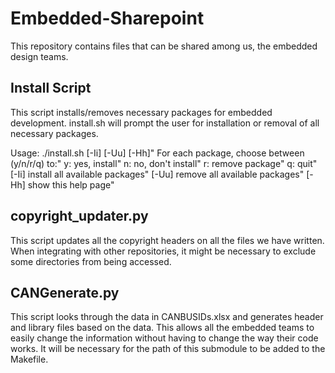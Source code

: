 # Embedded-Sharepoint
This repository contains files that can be shared among us, the embedded design teams. 

## Install Script

This script installs/removes necessary packages for embedded development. install.sh will prompt the user for installation or removal of all necessary packages.

Usage: ./install.sh [-Ii] [-Uu] [-Hh]"
    For each package, choose between (y/n/r/q) to:"
        y: yes, install"
        n: no, don't install"
        r: remove package"
        q: quit"
    [-Ii] install all available packages"
    [-Uu] remove all available packages"
    [-Hh] show this help page"

## copyright_updater.py

This script updates all the copyright headers on all the files we have written. When integrating with other repositories, it might be necessary to exclude some directories from being accessed.

## CANGenerate.py

This script looks through the data in CANBUSIDs.xlsx and generates header and library files based on the data. This allows all the embedded teams to easily change the information without having to change the way their code works. It will be necessary for the path of this submodule to be added to the Makefile.